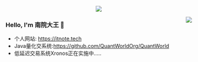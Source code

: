 <p align="center">
  <img align="center" src="https://github.com/smallnest/smallnest/raw/master/developer.gif"/>
</p>

<img align="right" src="https://github-readme-stats.vercel.app/api?username=SouthernYard&show_icons=true&icon_color=805AD5&text_color=718096&bg_color=ffffff&hide_title=true" />


### Hello, I'm 南院大王 👋

- 个人网站: https://itnote.tech
- Java量化交系统:https://github.com/QuantWorldOrg/QuantWorld
- 低延迟交易系统Xronos正在实施中.....